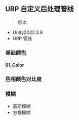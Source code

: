 
## URP 自定义后处理管线
> 版本
- Unity2022.3.9    
- URP 管线



### 基础颜色
#### 01_Color

### 色相颜色对比度


### 模糊
- 高斯模糊
- 方框模糊

